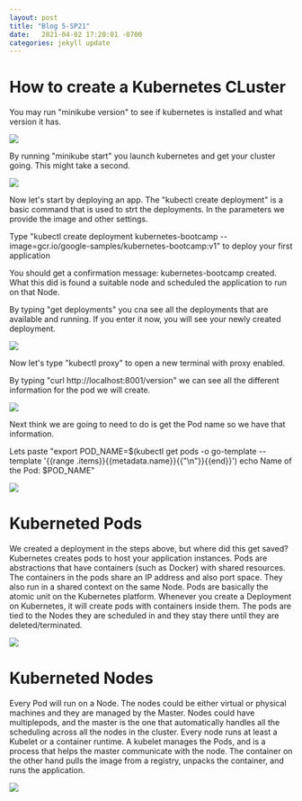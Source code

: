 ```yaml
---
layout: post
title: "Blog 5-SP21"
date:   2021-04-02 17:20:01 -0700
categories: jekyll update
---
```


<h1>How to create a Kubernetes CLuster</h1>

You may run "minikube version" to see if kubernetes is installed and what version it has.

<img src="https://i.imgur.com/Al3VB0A.png">

By running "minikube start" you launch kubernetes and get your cluster going. This might take a second.

<img src="https://i.imgur.com/AHsuMkL.png">

Now let's start by deploying an app. The "kubectl create deployment" is a basic command that is used to strt the deployments. 
In the parameters we provide the image and other settings.

Type "kubectl create deployment kubernetes-bootcamp --image=gcr.io/google-samples/kubernetes-bootcamp:v1" to deploy your first application

You should get a confirmation message: kubernetes-bootcamp created. What this did is found a suitable node and scheduled the application to run on that Node.

By typing "get deployments" you cna see all the deployments that are available and running. If you enter it now, you will see your newly created deployment.

<img src="https://i.imgur.com/pSVSh1M.png">

Now let's type "kubectl proxy" to open a new terminal with proxy enabled. 

By typing "curl http://localhost:8001/version" we can see all the different information for the pod we will create.

<img src="https://i.imgur.com/8aGzL7X.png">

Next think we are going to need to do is get the Pod name so we have that information.

Lets paste "export POD_NAME=$(kubectl get pods -o go-template --template '{{range .items}}{{metadata.name}}{{"\n"}}{{end}}')
echo Name of the Pod: $POD_NAME" 

<img src="https://i.imgur.com/MR9rFqL.png">

<h1>Kuberneted Pods</h1>

We created a deployment in the steps above, but where did this get saved? Kubernetes creates pods to host your application instances.
Pods are abstractions that have containers (such as Docker) with shared resources. The containers in the pods share an IP address and also
port space. They also run in a shared context on the same Node. Pods are basically the atomic unit on the Kubernetes platform. 
Whenever you create a Deployment on Kubernetes, it will create pods with containers inside them. The pods are tied to the Nodes they are scheduled
in and they stay there until they are deleted/terminated.

<img src="https://i.imgur.com/BtNA20v.png">

<h1>Kuberneted Nodes</h1>

Every Pod will run on a Node. The nodes could be either virtual or physical machines and they are managed by the Master. Nodes could have 
multiplepods, and the master is the one that automatically handles all the scheduling across all the nodes in the cluster. Every node runs
at least a Kubelet or a container runtime. A kubelet manages the Pods, and is a process that helps the master communicate with the node. The 
container on the other hand pulls the image from a registry, unpacks the container, and runs the application.

<img src="https://i.imgur.com/OWItpVJ.png">